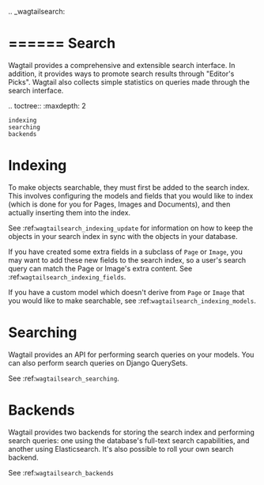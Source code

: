 
.. _wagtailsearch:

======
Search
======

Wagtail provides a comprehensive and extensible search interface. In addition, it provides ways to promote search results through "Editor's Picks". Wagtail also collects simple statistics on queries made through the search interface.

.. toctree::
    :maxdepth: 2

    indexing
    searching
    backends


Indexing
========

To make objects searchable, they must first be added to the search index. This involves configuring the models and fields that you would like to index (which is done for you for Pages, Images and Documents), and then actually inserting them into the index.

See :ref:`wagtailsearch_indexing_update` for information on how to keep the objects in your search index in sync with the objects in your database.

If you have created some extra fields in a subclass of ``Page`` or ``Image``, you may want to add these new fields to the search index, so a user's search query can match the Page or Image's extra content. See :ref:`wagtailsearch_indexing_fields`.

If you have a custom model which doesn't derive from ``Page`` or ``Image`` that you would like to make searchable, see :ref:`wagtailsearch_indexing_models`.


Searching
=========

Wagtail provides an API for performing search queries on your models. You can also perform search queries on Django QuerySets.

See :ref:`wagtailsearch_searching`.


Backends
========

Wagtail provides two backends for storing the search index and performing search queries: one using the database's full-text search capabilities, and another using Elasticsearch. It's also possible to roll your own search backend.

See :ref:`wagtailsearch_backends`

